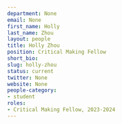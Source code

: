 ```yaml
---
department: None
email: None
first_name: Holly 
last_name: Zhou
layout: people
title: Holly Zhou
position: Critical Making Fellow
short_bio:
slug: holly-zhou
status: current
twitter: None
website: None
people-category:
- student
roles:
- Critical Making Fellow, 2023-2024
---
```


